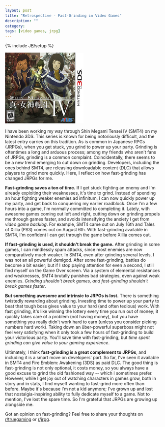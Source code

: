 ```yaml
---
layout: post
title: "Retrospective - Fast-Grinding in Video Games"
description: ""
category: 
tags: [video games, jrpg]
---
```

{% include JB/setup %}

<div class="float-image-right">	
  	<img src="/assets/images/posts/2013-07-23/smt_4.jpg" alt="Shin Megami Tensei IV Box Art"/> 
  	<p>I have been working my way through Shin Megami Tensei IV (SMT4) on my Nintendo 3DS. This series is known for being notoriously difficult, and the latest entry carries on this tradition. As is common in Japanese RPGs (JRPGs), when you get stuck, you grind to power up your party. Grinding is oftentimes a long and arduous process; among my friends who aren't fans of JRPGs, grinding is a common complaint. Coincidentally, there seems to be a new trend emerging to cut down on grinding. Developers, including the ones behind SMT4, are releasing downloadable content (DLC) that allows players to grind more quickly. Here, I reflect on how fast-grinding has changed JRPGs for me.</p>
</div>

<!--break-->

**Fast-grinding saves a ton of time.** If I get stuck fighting an enemy and I'm already exploiting their weaknesses, it's time to grind. Instead of spending an hour fighting weaker enemies ad infinitum, I can now quickly power up my party, and get back to conquering my earlier roadblock. Once I'm a few hours into a game, I'm normally committed to completing it. Lately, with awesome games coming out left and right, cutting down on grinding propels me through games faster, and avoids intensifying the anxiety I get from *video game backlog*. For example, SMT4 came out on July 16th and Tales of Xillia (PS3) comes out on August 6th. With fast-grinding available in SMT4, I'm confident I can get through the game before Xillia comes out.   

**If fast-grinding is used, it shouldn't break the game.** After grinding in some games, I can mindlessly spam attacks, since most enemies are now comparatively much weaker. In SMT4, even after grinding several levels, I was not an all powerful demigod. After some fast-grinding, battles do become a bit easier; but if I stop paying attention for even a second, I still find myself on the Game Over screen. Via a system of elemental resistances and weaknesses, SMT4 brutally punishes bad strategies, even against weak enemies. *Grinding shouldn't break games, and fast-grinding shouldn't break games faster*.

**But something awesome and intrinsic to JRPGs is lost.** There is something twistedly rewarding about grinding. Investing time to power up your party to beat that tough boss gives value to your hard (and often tedious) work. With fast grinding, it's like winning the lottery every time you run out of money; it quickly takes care of a problem (not having money), but you have something you really didn't work hard to earn (unless you consider picking numbers hard work). Taking down an über-powerful superboss might not feel very satisfying when it only took a few hours of fast-grinding to build your victorious party. You'll save time with fast-grinding, but *time spent grinding can give value to your gaming experience*. 

Ultimately, I think **fast-grinding is a great complement to JRPGs**, and including it is a smart move on developers' part. So far, I've seen it available in SMT4 and Fire Emblem: Awakening (3DS) as paid DLC. The good thing is fast-grinding is not only optional, it costs money, so you always have a good excuse to grind the old fashioned way -- which I sometimes prefer. However, while I get joy out of watching characters in games grow, both in story and in stats, I find myself wanting to fast-grind more often than before. Maybe it's because I'm not a kid anymore; I've grown up and lost that nostalgia-inspiring ability to fully dedicate myself to a game. Not to mention, I've lost the spare time. So I'm grateful that JRPGs are growing up alongside me.

Got an opinion on fast-grinding? Feel free to share your thoughts on [r/truegaming](http://www.reddit.com/r/truegaming/comments/1iyxra/whats_your_opinion_on_fastgrinding_dlc_in_jrpgs/) or [r/jrpg](http://www.reddit.com/r/JRPG/comments/1iyxrl/whats_your_opinion_on_fastgrinding_dlc_in_jrpgs/). 